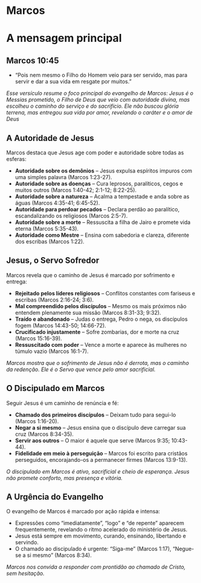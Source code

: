 # Marcos

# A mensagem principal

## Marcos 10:45

- “Pois nem mesmo o Filho do Homem veio para ser servido, mas para servir e dar a sua vida em resgate por muitos.”

*Esse versículo resume o foco principal do evangelho de Marcos: Jesus é o Messias prometido, o Filho de Deus que veio com autoridade divina, mas escolheu o caminho do serviço e do sacrifício. Ele não buscou glória terrena, mas entregou sua vida por amor, revelando o caráter e o amor de Deus*

## A Autoridade de Jesus

Marcos destaca que Jesus age com poder e autoridade sobre todas as esferas:

- **Autoridade sobre os demônios** – Jesus expulsa espíritos impuros com uma simples palavra (Marcos 1:23-27).
- **Autoridade sobre as doenças** – Cura leprosos, paralíticos, cegos e muitos outros (Marcos 1:40-42; 2:1-12; 8:22-25).
- **Autoridade sobre a natureza** – Acalma a tempestade e anda sobre as águas (Marcos 4:35-41; 6:45-52).
- **Autoridade para perdoar pecados** – Declara perdão ao paralítico, escandalizando os religiosos (Marcos 2:5-7).
- **Autoridade sobre a morte** – Ressuscita a filha de Jairo e promete vida eterna (Marcos 5:35-43).
- **Autoridade como Mestre** – Ensina com sabedoria e clareza, diferente dos escribas (Marcos 1:22).

## Jesus, o Servo Sofredor

Marcos revela que o caminho de Jesus é marcado por sofrimento e entrega:

- **Rejeitado pelos líderes religiosos** – Conflitos constantes com fariseus e escribas (Marcos 2:16-24; 3:6).
- **Mal compreendido pelos discípulos** – Mesmo os mais próximos não entendem plenamente sua missão (Marcos 8:31-33; 9:32).
- **Traído e abandonado** – Judas o entrega, Pedro o nega, os discípulos fogem (Marcos 14:43-50; 14:66-72).
- **Crucificado injustamente** – Sofre zombarias, dor e morte na cruz (Marcos 15:16-39).
- **Ressuscitado com poder** – Vence a morte e aparece às mulheres no túmulo vazio (Marcos 16:1-7).

*Marcos mostra que o sofrimento de Jesus não é derrota, mas o caminho da redenção. Ele é o Servo que vence pelo amor sacrificial.*

## O Discipulado em Marcos

Seguir Jesus é um caminho de renúncia e fé:

- **Chamado dos primeiros discípulos** – Deixam tudo para segui-lo (Marcos 1:16-20).
- **Negar a si mesmo** – Jesus ensina que o discípulo deve carregar sua cruz (Marcos 8:34-35).
- **Servir aos outros** – O maior é aquele que serve (Marcos 9:35; 10:43-44).
- **Fidelidade em meio à perseguição** – Marcos foi escrito para cristãos perseguidos, encorajando-os a permanecer firmes (Marcos 13:9-13).

*O discipulado em Marcos é ativo, sacrificial e cheio de esperança. Jesus não promete conforto, mas presença e vitória.*

## A Urgência do Evangelho

O evangelho de Marcos é marcado por ação rápida e intensa:

- Expressões como “imediatamente”, “logo” e “de repente” aparecem frequentemente, revelando o ritmo acelerado do ministério de Jesus.
- Jesus está sempre em movimento, curando, ensinando, libertando e servindo.
- O chamado ao discipulado é urgente: “Siga-me” (Marcos 1:17), “Negue-se a si mesmo” (Marcos 8:34).

*Marcos nos convida a responder com prontidão ao chamado de Cristo, sem hesitação.*